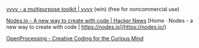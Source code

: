 
[vvvv - a multipurpose toolkit | vvvv](https://vvvv.org/)
(win) (free for noncommercial use)

[Nodes.io - A new way to create with code | Hacker News](https://news.ycombinator.com/item?id=26371818)
[Home · Nodes - a new way to create with code | https://nodes.io](https://nodes.io/)

[OpenProcessing - Creative Coding for the Curious Mind](https://openprocessing.org)
